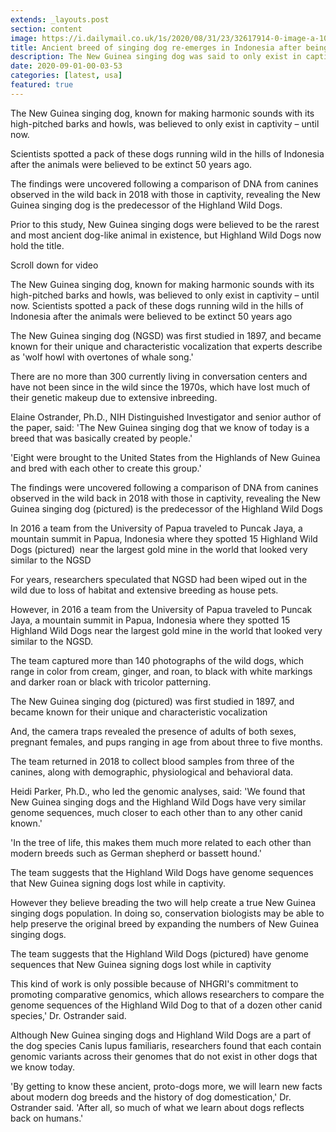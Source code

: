 ```yaml
---
extends: _layouts.post
section: content
image: https://i.dailymail.co.uk/1s/2020/08/31/23/32617914-0-image-a-10_1598912481145.jpg 
title: Ancient breed of singing dog re-emerges in Indonesia after being believed to be extinct for 50 years 
description: The New Guinea singing dog was said to only exist in captivity, but a DNA analysis found its predecessor, the Highland Wild Dog, is thriving in Indonesia after being believed to be extinct. 
date: 2020-09-01-00-03-53 
categories: [latest, usa] 
featured: true 
--- 
```

The New Guinea singing dog, known for making harmonic sounds with its high-pitched barks and howls, was believed to only exist in captivity – until now.

Scientists spotted a pack of these dogs running wild in the hills of Indonesia after the animals were believed to be extinct 50 years ago.

The findings were uncovered following a comparison of DNA from canines observed in the wild back in 2018 with those in captivity, revealing the New Guinea singing dog is the predecessor of the Highland Wild Dogs.

Prior to this study, New Guinea singing dogs were believed to be the rarest and most ancient dog-like animal in existence, but Highland Wild Dogs now hold the title.

Scroll down for video 

The New Guinea singing dog, known for making harmonic sounds with its high-pitched barks and howls, was believed to only exist in captivity – until now. Scientists spotted a pack of these dogs running wild in the hills of Indonesia after the animals were believed to be extinct 50 years ago

The New Guinea singing dog (NGSD) was first studied in 1897, and became known for their unique and characteristic vocalization that experts describe as 'wolf howl with overtones of whale song.'

There are no more than 300 currently living in conversation centers and have not been since in the wild since the 1970s, which have lost much of their genetic makeup due to extensive inbreeding.

Elaine Ostrander, Ph.D., NIH Distinguished Investigator and senior author of the paper, said: 'The New Guinea singing dog that we know of today is a breed that was basically created by people.'

'Eight were brought to the United States from the Highlands of New Guinea and bred with each other to create this group.'

The findings were uncovered following a comparison of DNA from canines observed in the wild back in 2018 with those in captivity, revealing the New Guinea singing dog (pictured) is the predecessor of the Highland Wild Dogs

In 2016 a team from the University of Papua traveled to Puncak Jaya, a mountain summit in Papua, Indonesia where they spotted 15 Highland Wild Dogs (pictured)  near the largest gold mine in the world that looked very similar to the NGSD

For years, researchers speculated that NGSD had been wiped out in the wild due to loss of habitat and extensive breeding as house pets.

However, in 2016 a team from the University of Papua traveled to Puncak Jaya, a mountain summit in Papua, Indonesia where they spotted 15 Highland Wild Dogs near the largest gold mine in the world that looked very similar to the NGSD.

The team captured more than 140 photographs of the wild dogs, which range in color from cream, ginger, and roan, to black with white markings and darker roan or black with tricolor patterning.

The New Guinea singing dog (pictured) was first studied in 1897, and became known for their unique and characteristic vocalization

And, the camera traps revealed the presence of adults of both sexes, pregnant females, and pups ranging in age from about three to five months.

The team returned in 2018 to collect blood samples from three of the canines, along with demographic, physiological and behavioral data.

Heidi Parker, Ph.D., who led the genomic analyses, said: 'We found that New Guinea singing dogs and the Highland Wild Dogs have very similar genome sequences, much closer to each other than to any other canid known.'

'In the tree of life, this makes them much more related to each other than modern breeds such as German shepherd or bassett hound.'

The team suggests that the Highland Wild Dogs have genome sequences that New Guinea signing dogs lost while in captivity.

However they believe breading the two will help create a true New Guinea singing dogs population. In doing so, conservation biologists may be able to help preserve the original breed by expanding the numbers of New Guinea singing dogs.

The team suggests that the Highland Wild Dogs (pictured) have genome sequences that New Guinea signing dogs lost while in captivity

This kind of work is only possible because of NHGRI's commitment to promoting comparative genomics, which allows researchers to compare the genome sequences of the Highland Wild Dog to that of a dozen other canid species,' Dr. Ostrander said.

Although New Guinea singing dogs and Highland Wild Dogs are a part of the dog species Canis lupus familiaris, researchers found that each contain genomic variants across their genomes that do not exist in other dogs that we know today.

'By getting to know these ancient, proto-dogs more, we will learn new facts about modern dog breeds and the history of dog domestication,' Dr. Ostrander said. 'After all, so much of what we learn about dogs reflects back on humans.'

